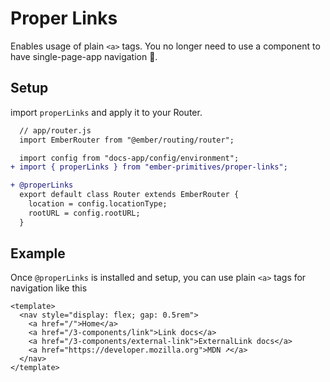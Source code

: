 # Proper Links

Enables usage of plain `<a>` tags.
You no longer need to use a component to have single-page-app navigation 🎉.

## Setup

import `properLinks` and apply it to your Router.

```diff
  // app/router.js
  import EmberRouter from "@ember/routing/router";

  import config from "docs-app/config/environment";
+ import { properLinks } from "ember-primitives/proper-links";

+ @properLinks
  export default class Router extends EmberRouter {
    location = config.locationType;
    rootURL = config.rootURL;
  }
```

## Example

Once `@properLinks` is installed and setup, you can use plain `<a>` tags for navigation like this

```gjs live preview 
<template>
  <nav style="display: flex; gap: 0.5rem">
    <a href="/">Home</a> 
    <a href="/3-components/link">Link docs</a> 
    <a href="/3-components/external-link">ExternalLink docs</a> 
    <a href="https://developer.mozilla.org">MDN ➚</a> 
  </nav>
</template>
```
